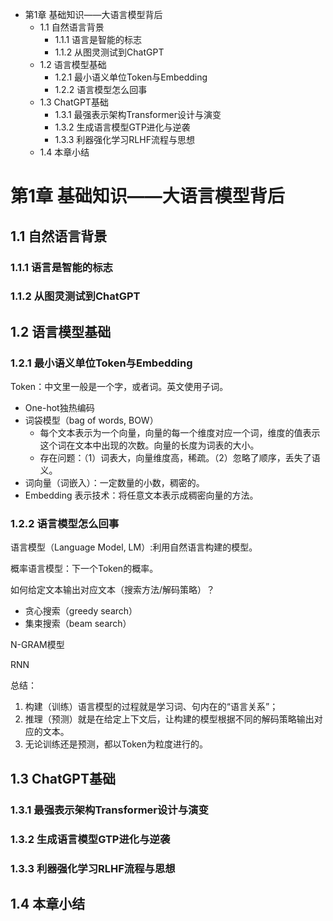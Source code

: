 
- 第1章 基础知识——大语言模型背后
  - 1.1 自然语言背景
    - 1.1.1 语言是智能的标志
    - 1.1.2 从图灵测试到ChatGPT
  - 1.2 语言模型基础
    - 1.2.1 最小语义单位Token与Embedding
    - 1.2.2 语言模型怎么回事
  - 1.3 ChatGPT基础
    - 1.3.1 最强表示架构Transformer设计与演变
    - 1.3.2 生成语言模型GTP进化与逆袭
    - 1.3.3 利器强化学习RLHF流程与思想
  - 1.4 本章小结

# 第1章 基础知识——大语言模型背后
## 1.1 自然语言背景
### 1.1.1 语言是智能的标志
### 1.1.2 从图灵测试到ChatGPT

## 1.2 语言模型基础
### 1.2.1 最小语义单位Token与Embedding
Token：中文里一般是一个字，或者词。英文使用子词。

* One-hot独热编码
* 词袋模型（bag of words, BOW）
  * 每个文本表示为一个向量，向量的每一个维度对应一个词，维度的值表示这个词在文本中出现的次数。向量的长度为词表的大小。
  * 存在问题：（1）词表大，向量维度高，稀疏。（2）忽略了顺序，丢失了语义。
* 词向量（词嵌入）：一定数量的小数，稠密的。
* Embedding 表示技术：将任意文本表示成稠密向量的方法。

### 1.2.2 语言模型怎么回事
语言模型（Language Model, LM）:利用自然语言构建的模型。

概率语言模型：下一个Token的概率。

如何给定文本输出对应文本（搜索方法/解码策略）？
- 贪心搜索（greedy search）
- 集束搜索（beam search）

N-GRAM模型

RNN

总结：
1. 构建（训练）语言模型的过程就是学习词、句内在的“语言关系”；
2. 推理（预测）就是在给定上下文后，让构建的模型根据不同的解码策略输出对应的文本。
3. 无论训练还是预测，都以Token为粒度进行的。

## 1.3 ChatGPT基础
### 1.3.1 最强表示架构Transformer设计与演变
### 1.3.2 生成语言模型GTP进化与逆袭
### 1.3.3 利器强化学习RLHF流程与思想
## 1.4 本章小结



